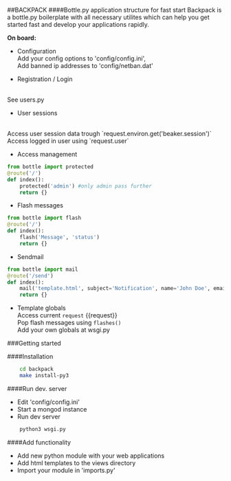 ##BACKPACK
####Bottle.py application structure for fast start
Backpack is a bottle.py boilerplate with all necessary utilites which can help you get started fast and develop your applications rapidly.
<br>

**On board:**

- Configuration<br>
Add your config options to 'config/config.ini',<br>
Add banned ip addresses to 'config/netban.dat'

- Registration / Login
<br>
See users.py

- User sessions
<br>
Access user session data trough `request.environ.get('beaker.session')`<br>
Access logged in user using `request.user`

- Access management
```python
from bottle import protected
@route('/')
def index():
	protected('admin') #only admin pass further
	return {}
```

- Flash messages
```python
from bottle import flash
@route('/')
def index():
	flash('Message', 'status')
	return {}
```

- Sendmail
```python
from bottle import mail
@route('/send')
def index():
	mail('template.html', subject='Notification', name='John Doe', email='johndoe@host.tld', **template_ctx)
	return {}
```

- Template globals<br>
Access current `request` {{request}}<br>
Pop flash messages using `flashes()`<br>
Add your own globals at wsgi.py<br>

###Getting started

####Installation
```sh
	cd backpack
	make install-py3
```

####Run dev. server
- Edit 'config/config.ini'
- Start a mongod instance
- Run dev server
```sh
	python3 wsgi.py
```

####Add functionality
- Add new python module with your web applications
- Add html templates to the views directory
- Import your module in 'imports.py'
